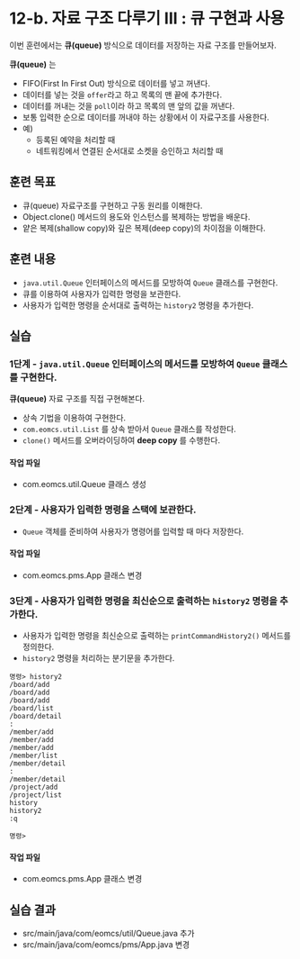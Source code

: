 # 12-b. 자료 구조 다루기 III : 큐 구현과 사용

이번 훈련에서는 **큐(queue)** 방식으로 데이터를 저장하는 자료 구조를 만들어보자.

**큐(queue)** 는

- FIFO(First In First Out) 방식으로 데이터를 넣고 꺼낸다.
- 데이터를 넣는 것을 `offer`라고 하고 목록의 맨 끝에 추가한다.
- 데이터를 꺼내는 것을 `poll`이라 하고 목록의 맨 앞의 값을 꺼낸다.
- 보통 입력한 순으로 데이터를 꺼내야 하는 상황에서 이 자료구조를 사용한다.
- 예)
  - 등록된 예약을 처리할 때
  - 네트워킹에서 연결된 순서대로 소켓을 승인하고 처리할 때


## 훈련 목표

- 큐(queue) 자료구조를 구현하고 구동 원리를 이해한다.
- Object.clone() 메서드의 용도와 인스턴스를 복제하는 방법을 배운다.
- 얕은 복제(shallow copy)와 깊은 복제(deep copy)의 차이점을 이해한다.

## 훈련 내용

- `java.util.Queue` 인터페이스의 메서드를 모방하여 `Queue` 클래스를 구현한다.
- 큐를 이용하여 사용자가 입력한 명령을 보관한다.
- 사용자가 입력한 명령을 순서대로 출력하는 `history2` 명령을 추가한다.

## 실습

### 1단계 - `java.util.Queue` 인터페이스의 메서드를 모방하여 `Queue` 클래스를 구현한다.

**큐(queue)** 자료 구조를 직접 구현해본다.
- 상속 기법을 이용하여 구현한다.
- `com.eomcs.util.List` 를 상속 받아서 `Queue` 클래스를 작성한다.
- `clone()` 메서드를 오버라이딩하여 **deep copy** 를 수행한다.

#### 작업 파일

- com.eomcs.util.Queue 클래스 생성


### 2단계 - 사용자가 입력한 명령을 스택에 보관한다.

- `Queue` 객체를 준비하여 사용자가 명령어를 입력할 때 마다 저장한다.

#### 작업 파일

- com.eomcs.pms.App 클래스 변경


### 3단계 - 사용자가 입력한 명령을 최신순으로 출력하는 `history2` 명령을 추가한다.

- 사용자가 입력한 명령을 최신순으로 출력하는 `printCommandHistory2()` 메서드를 정의한다.
- `history2` 명령을 처리하는 분기문을 추가한다.

```
명령> history2
/board/add
/board/add
/board/add
/board/list
/board/detail
:
/member/add
/member/add
/member/add
/member/list
/member/detail
:
/member/detail
/project/add
/project/list
history
history2
:q

명령>

```

#### 작업 파일

- com.eomcs.pms.App 클래스 변경


## 실습 결과

- src/main/java/com/eomcs/util/Queue.java 추가
- src/main/java/com/eomcs/pms/App.java 변경
